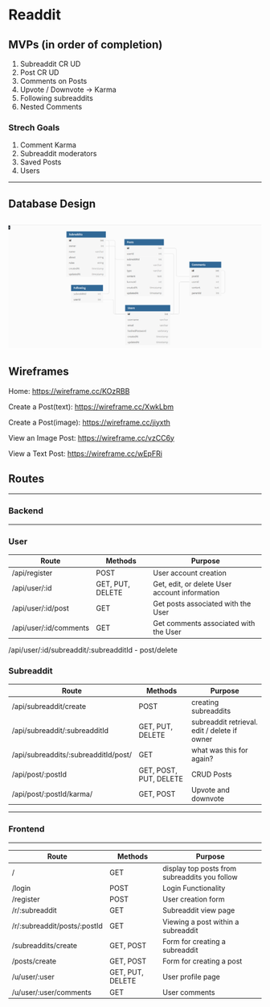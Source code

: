 # Readdit

## MVPs (in order of completion)
1. Subreaddit CR UD
2. Post CR UD
3. Comments on Posts
4. Upvote / Downvote -> Karma
5. Following subreaddits
6. Nested Comments

### Strech Goals
1. Comment Karma
2. Subreaddit moderators
3. Saved Posts
4. Users

---
## Database Design

![alt text](Updated-Database-Schema.png "Database")
---

## Wireframes

Home:
https://wireframe.cc/KOzRBB

Create a Post(text):
https://wireframe.cc/XwkLbm

Create a Post(image):
https://wireframe.cc/jiyxth

View an Image Post:
https://wireframe.cc/vzCC6y

View a Text Post:
https://wireframe.cc/wEpFRi

## Routes
---
### Backend
---
### User
| Route                          | Methods                 | Purpose |
| ------------------------------ | ------------------------| ------- |
| /api/register                  | POST                    | User account creation |
| /api/user/:id                  | GET, PUT, DELETE        | Get, edit, or delete User account information |
| /api/user/:id/post             | GET                     | Get posts associated with the User |
| /api/user/:id/comments         | GET                     | Get comments associated with the User |

/api/user/:id/subreaddit/:subreadditId - post/delete

### Subreaddit
| Route                                | Methods                 | Purpose |
| -----------------------------------  | ------------------------| ------- |
| /api/subreaddit/create                | POST                    | creating subreaddits |
| /api/subreaddit/:subreadditId          | GET, PUT, DELETE        | subreaddit retrieval. edit / delete if owner |
| /api/subreaddits/:subreadditId/post/   | GET                     | what was this for again? |
| /api/post/:postId                    | GET, POST, PUT, DELETE  | CRUD Posts |
| /api/post/:postId/karma/             | GET, POST               | Upvote and downvote |

---
### Frontend
---
| Route                                | Methods                 | Purpose |
| -----------------------------------  | ------------------------| ------- |
| /                                    | GET                     | display top posts from subreaddits you follow |
| /login                               | POST                    | Login Functionality |
| /register                            | POST                    | User creation form |
| /r/:subreaddit                        | GET                     | Subreaddit view page |
| /r/:subreaddit/posts/:postId          | GET                     | Viewing a post within a subreaddit |
| /subreaddits/create                   | GET, POST               | Form for creating a subreaddit |
| /posts/create                        | GET, POST               | Form for creating a post |
| /u/user/:user                        | GET, PUT, DELETE        | User profile page |
| /u/user/:user/comments               | GET                     | User comments |

